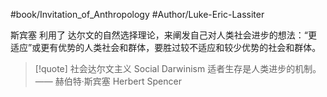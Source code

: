 #book/Invitation_of_Anthropology 
#Author/Luke-Eric-Lassiter 


斯宾塞 利用了 达尔文的自然选择理论，来阐发自己对人类社会进步的想法：“更适应”或更有优势的人类社会和群体，要胜过较不适应和较少优势的社会和群体。

>[!quote] 社会达尔文主义 Social Darwinism
>适者生存是人类进步的机制。
>—— 赫伯特·斯宾塞 Herbert Spencer


